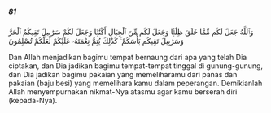 ##### 81

<span class="ayah">وَٱللَّهُ جَعَلَ لَكُم مِّمَّا خَلَقَ ظِلَٰلًۭا وَجَعَلَ لَكُم مِّنَ ٱلْجِبَالِ أَكْنَٰنًۭا وَجَعَلَ لَكُمْ سَرَٰبِيلَ تَقِيكُمُ ٱلْحَرَّ وَسَرَٰبِيلَ تَقِيكُم بَأْسَكُمْ ۚ كَذَٰلِكَ يُتِمُّ نِعْمَتَهُۥ عَلَيْكُمْ لَعَلَّكُمْ تُسْلِمُونَ</span>

<span class="ayah_translation">Dan Allah menjadikan bagimu tempat bernaung dari apa yang telah Dia ciptakan, dan Dia jadikan bagimu tempat-tempat tinggal di gunung-gunung, dan Dia jadikan bagimu pakaian yang memeliharamu dari panas dan pakaian (baju besi) yang memelihara kamu dalam peperangan. Demikianlah Allah menyempurnakan nikmat-Nya atasmu agar kamu berserah diri (kepada-Nya).</span>
